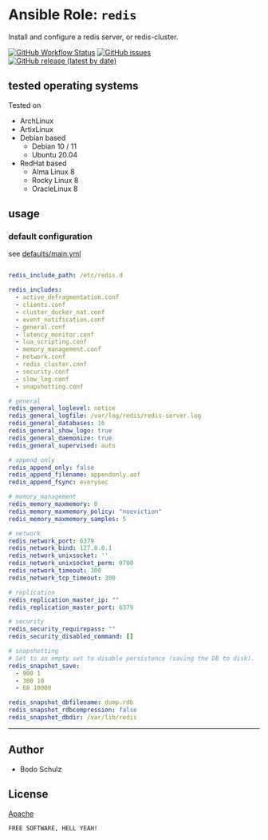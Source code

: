 
# Ansible Role:  `redis`

Install and configure a redis server, or redis-cluster.

[![GitHub Workflow Status](https://img.shields.io/github/workflow/status/bodsch/ansible-redis/CI)][ci]
[![GitHub issues](https://img.shields.io/github/issues/bodsch/ansible-redis)][issues]
[![GitHub release (latest by date)](https://img.shields.io/github/v/release/bodsch/ansible-redis)][releases]

[ci]: https://github.com/bodsch/ansible-redis/actions
[issues]: https://github.com/bodsch/ansible-redis/issues?q=is%3Aopen+is%3Aissue
[releases]: https://github.com/bodsch/ansible-redis/releases


## tested operating systems

Tested on

* ArchLinux
* ArtixLinux
* Debian based
    - Debian 10 / 11
    - Ubuntu 20.04
* RedHat based
    - Alma Linux 8
    - Rocky Linux 8
    - OracleLinux 8


## usage

### default configuration

see [defaults/main.yml](defaults/main.yml)

```yaml

redis_include_path: /etc/redis.d

redis_includes:
  - active_defragmentation.conf
  - clients.conf
  - cluster_docker_nat.conf
  - event_notification.conf
  - general.conf
  - latency_monitor.conf
  - lua_scripting.conf
  - memory_management.conf
  - network.conf
  - redis_cluster.conf
  - security.conf
  - slow_log.conf
  - snapshotting.conf

# general
redis_general_loglevel: notice
redis_general_logfile: /var/log/redis/redis-server.log
redis_general_databases: 16
redis_general_show_logo: true
redis_general_daemonize: true
redis_general_supervised: auto

# append_only
redis_append_only: false
redis_append_filename: appendonly.aof
redis_append_fsync: everysec

# memory_management
redis_memory_maxmemory: 0
redis_memory_maxmemory_policy: "noeviction"
redis_memory_maxmemory_samples: 5

# network
redis_network_port: 6379
redis_network_bind: 127.0.0.1
redis_network_unixsocket: ''
redis_network_unixsocket_perm: 0700
redis_network_timeout: 300
redis_network_tcp_timeout: 300

# replication
redis_replication_master_ip: ""
redis_replication_master_port: 6379

# security
redis_security_requirepass: ""
redis_security_disabled_command: []

# snapshotting
# Set to an empty set to disable persistence (saving the DB to disk).
redis_snapshot_save:
  - 900 1
  - 300 10
  - 60 10000

redis_snapshot_dbfilename: dump.rdb
redis_snapshot_rdbcompression: false
redis_snapshot_dbdir: /var/lib/redis
```

---

## Author

- Bodo Schulz

## License

[Apache](LICENSE)

`FREE SOFTWARE, HELL YEAH!`
